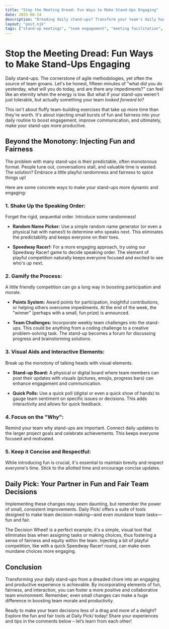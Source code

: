 ```yaml
---
title: "Stop the Meeting Dread: Fun Ways to Make Stand-Ups Engaging"
date: 2025-06-14
description: "Dreading daily stand-ups? Transform your team's daily huddle from a monotonous chore into an energizing, productive, and even fun experience with these simple yet effective strategies. Learn how to boost engagement and collaboration with Daily Pick's tools!"
layout: "post.njk"
tags: ["stand-up meetings", "team engagement", "meeting facilitation", "productivity hacks", "agile methodology", "team building", "remote work"]
---
```


# Stop the Meeting Dread: Fun Ways to Make Stand-Ups Engaging

Daily stand-ups.  The cornerstone of agile methodologies, yet often the source of team groans.  Let's be honest, fifteen minutes of "what did you do yesterday, what will you do today, and are there any impediments?" can feel like an eternity when the energy is low.  But what if your stand-ups weren't just tolerable, but actually something your team *looked forward to*?

This isn't about fluffy team-building exercises that take up more time than they're worth. It's about injecting small bursts of fun and fairness into your daily routine to boost engagement, improve communication, and ultimately, make your stand-ups more productive.

## Beyond the Monotony: Injecting Fun and Fairness

The problem with many stand-ups is their predictable, often monotonous format.  People tune out, conversations stall, and valuable time is wasted.  The solution?  Embrace a little playful randomness and fairness to spice things up!

Here are some concrete ways to make your stand-ups more dynamic and engaging:

### 1. Shake Up the Speaking Order:

Forget the rigid, sequential order.  Introduce some randomness!

*   **Random Name Picker:**  Use a simple random name generator (or even a physical hat with names!) to determine who speaks next. This eliminates the predictability and keeps everyone on their toes.

*   **Speedway Racer!:** For a more engaging approach, try using our Speedway Racer! game to decide speaking order. The element of playful competition naturally keeps everyone focused and excited to see who's up next.

### 2. Gamify the Process:

A little friendly competition can go a long way in boosting participation and morale.

*   **Points System:** Award points for participation, insightful contributions, or helping others overcome impediments.  At the end of the week, the "winner" (perhaps with a small, fun prize) is announced.

*   **Team Challenges:** Incorporate weekly team challenges into the stand-ups. This could be anything from a coding challenge to a creative problem-solving task. The stand-up becomes a forum for discussing progress and brainstorming solutions.

### 3. Visual Aids and Interactive Elements:

Break up the monotony of talking heads with visual elements.

*   **Stand-up Board:** A physical or digital board where team members can post their updates with visuals (pictures, emojis, progress bars) can enhance engagement and communication.

*   **Quick Polls:**  Use a quick poll (digital or even a quick show of hands) to gauge team sentiment on specific issues or decisions.  This adds interactivity and allows for quick feedback.

### 4.  Focus on the "Why":

Remind your team why stand-ups are important.  Connect daily updates to the larger project goals and celebrate achievements. This keeps everyone focused and motivated.

### 5. Keep it Concise and Respectful:

While introducing fun is crucial, it's essential to maintain brevity and respect everyone's time. Stick to the allotted time and encourage concise updates.


## Daily Pick: Your Partner in Fun and Fair Team Decisions

Implementing these changes may seem daunting, but remember the power of small, consistent improvements.  Daily Pick/ offers a suite of tools designed to make team decision-making—and even mundane team tasks—fun and fair.

The Decision Wheel! is a perfect example; it's a simple, visual tool that eliminates bias when assigning tasks or making choices, thus fostering a sense of fairness and equity within the team. Injecting a bit of playful competition, like with a quick Speedway Racer! round, can make even mundane choices more engaging.


## Conclusion

Transforming your daily stand-ups from a dreaded chore into an engaging and productive experience is achievable. By incorporating elements of fun, fairness, and interaction, you can foster a more positive and collaborative team environment.  Remember, even small changes can make a huge difference in boosting team morale and productivity.

Ready to make your team decisions less of a drag and more of a delight? Explore the fun and fair tools at Daily Pick/ today!  Share your experiences and tips in the comments below – let’s learn from each other!
